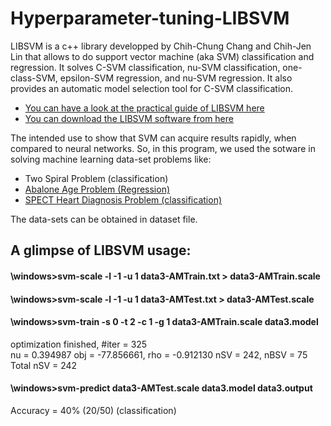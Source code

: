 # Hyperparameter-tuning-LIBSVM
LIBSVM is a c++ library developped by Chih-Chung Chang and Chih-Jen Lin that allows to do support vector machine (aka SVM) classification and regression. It solves C-SVM classification, nu-SVM classification, one-class-SVM, epsilon-SVM regression, and nu-SVM regression. It also provides an automatic model selection tool for C-SVM classification.

+ [You can have a look at the practical guide of LIBSVM here](https://www.csie.ntu.edu.tw/~cjlin/papers/guide/guide.pdf)
+ [You can download the LIBSVM software from here](https://www.csie.ntu.edu.tw/~cjlin/libsvm/)

The intended use to show that SVM can acquire results rapidly, when compared to neural networks. So, in this program, we used the sotware in solving machine learning data-set problems like: 
+ Two Spiral Problem (classification)
+ [Abalone Age Problem (Regression)](http://archive.ics.uci.edu/ml/datasets/Abalone)
+ [SPECT Heart Diagnosis Problem (classification)](https://archive.ics.uci.edu/ml/datasets/spect+heart)

The data-sets can be obtained in dataset file.

## A glimpse of LIBSVM usage:

#### \windows>svm-scale -l -1 -u 1 data3-AMTrain.txt > data3-AMTrain.scale
#### \windows>svm-scale -l -1 -u 1 data3-AMTest.txt > data3-AMTest.scale
#### \windows>svm-train -s 0 -t 2 -c 1 -g 1 data3-AMTrain.scale data3.model
optimization finished, #iter = 325 \
nu = 0.394987
obj = -77.856661, rho = -0.912130
nSV = 242, nBSV = 75
Total nSV = 242
#### \windows>svm-predict data3-AMTest.scale data3.model data3.output
Accuracy = 40% (20/50) (classification)
